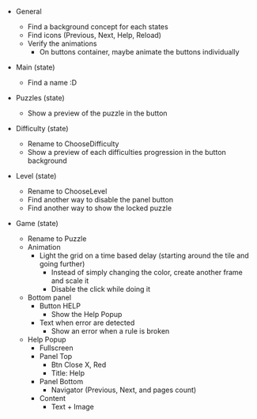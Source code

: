 * General
    * Find a background concept for each states
    * Find icons (Previous, Next, Help, Reload)
    * Verify the animations
        * On buttons container, maybe animate the buttons individually

* Main (state)
    * Find a name :D

* Puzzles (state)
    * Show a preview of the puzzle in the button

* Difficulty (state)
    * Rename to ChooseDifficulty
    * Show a preview of each difficulties progression in the button background

* Level (state)
    * Rename to ChooseLevel
    * Find another way to disable the panel button
    * Find another way to show the locked puzzle

* Game (state)
    * Rename to Puzzle
    * Animation
        * Light the grid on a time based delay (starting around the tile and going further)
            * Instead of simply changing the color, create another frame and scale it
            * Disable the click while doing it
    * Bottom panel
        * Button HELP
            * Show the Help Popup
        * Text when error are detected
            * Show an error when a rule is broken
    * Help Popup
        * Fullscreen
        * Panel Top
            * Btn Close X, Red
            * Title: Help
        * Panel Bottom
            * Navigator (Previous, Next, and pages count)
        * Content
            * Text + Image
